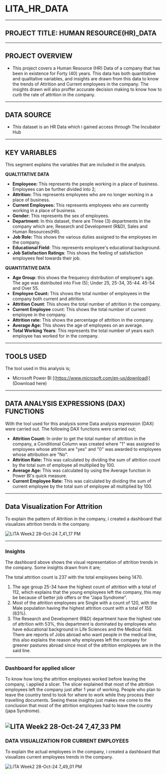 # LITA_HR_DATA
---
## **PROJECT TITLE: HUMAN RESOURCE(HR)_DATA**
---
## PROJECT OVERVIEW
- This project covers a Human Resource (HR) Data of a company that has been in existence for Forty (40) years. This data has both quantitative and qualitative variables, and insights are drawn from this data to know the trends of Attrition and Current employees in the company. The insights drawn will also proffer accurate decision making to know how to curb the rate of attrition in the company.
---
##  DATA SOURCE
-  This dataset is an HR Data which i gained access through The Incubator Hub 
---
## KEY VARIABLES
This segment explains the variables that are included in the analysis. 

**QUALTITATIVE DATA**
- **Employeee:** This represents the people working in a place of business. Employees can be further divided into 2;
- **Attrition:** This represents employees who are no longer working in a place of business.
- **Current Employees:** This represents employees who are currently working in a place of business.
- **Gender:** This represents the sex of employees.
- **Department:** In this dataset, there are Three (3) departments in the company which are; Research and Development (R&D), Sales and Human Resources(HR).
- **Job Role:** This shows the various duties assigned to the employees im the company.
- **Educational Field:** This represents employee's educational background.
- **Job Satisfaction Ratings**: This shows the feeling of satisfaction employees feel towards their job.

**QUANTITATIVE DATA**
- **Age Group**: this shows the frequency distribution of employee's age. The age was distributed into Five (5); Under 25, 25-34, 35-44. 45-54 and Over 55.
- **Employee Count:** This shows the total number of employees in the company both current and attrition.
- **Attrition Count**: This shows the total number of attrition in the company.
- **Current Employee** count: This shows the total number of current employee in the company.
- **Attrition rate:** This shows the percentage of attrition in the company.
- **Average Age:** This shows the age of employees on an average.
- **Total Working Years**: This represents the total number of years each employee has worked for in the company.
---
## TOOLS USED
The tool used in this analysis is;

-  Microsoft Power BI [(https://www.microsoft.com/en-us/download)] (Download here)
----
## DATA ANALYSIS EXPRESSIONS (DAX) FUNCTIONS
With the tool used for this analysis some Data analysis expression (DAX) were carried out. The following DAX functions were carried out;
- **Attrition Count:** In order to get the total number of attrition in the company, a Conditional Column was created where "1" was assigned to employees whose attrition are "yes" and "0" was awarded to employees whose attribution are "No".
- **Attrition Rate:** This was calculated by dividing the sum of attrition count by the total sum of employee all multiplied by 100.
- **Average Age:** This was calculated by using the Average function in Power BI's quick measure.
- **Current Employee Rate:** This was calculated by dividing the sum of current employee by the total sum of employee all multiplied by 100.
---
## Data Visualization For Attrition
To explain the pattern of Attrition in the company, i created a dashboard that visualizes attrition trends in the company.

![LITA Week2 28-Oct-24 7_41_17 PM](https://github.com/user-attachments/assets/0f54806f-ece0-4983-a52b-85f0095cee6c)


---
### Insights
The dashboard above shows the visual representation of attrition trends in the company. Some insights drawn from it are;

The total attrition count is 237 with the total employees being 1470.
1.  The age group 25-34 have the highest count of attrition with a total of 112, which explains that the young employees left the company, this may be because of better job offers or the "Japa Syndrome".
2.  Most of the attrition employees are Single with a count of 120, with the Male population having the highest attrition count with a total of 150 (63%).
3.  The Research and Development (R&D) department have the highest rate of attrition with 53%, this department is dominated by employees who have educational background in Life Sciences and the Medical field. There are reports of Jobs abroad who want people in the medical line, this also explains the reason why employees left the company for greener pastures abroad since most of the attrition employees are in the said line.
---
### Dashboard for applied slicer
To know how long the attrition employees worked before leaving the company, i applied a slicer. The slicer explained that most of the attrition employees left the company just after 1 year of working. People who plan to leave the country tend to look for where to work while they process their travelling documents. Seeing these insights just makes me come to the conclusion that most of the attrition employees had to leave the country (japa Syndrome).

![LITA Week2 28-Oct-24 7_47_33 PM](https://github.com/user-attachments/assets/811cb7ef-1b40-4dd9-a2d8-4f9075bee8d3)
---
### DATA VISUALIZATION FOR CURRENT EMPLOYEES
To explain the actual employees in the company, i created a dashboard that visualizes current employees trends in the company.

![LITA Week2 28-Oct-24 7_49_01 PM](https://github.com/user-attachments/assets/4561eb79-91bf-4f87-8137-7b3e29a472f5)
